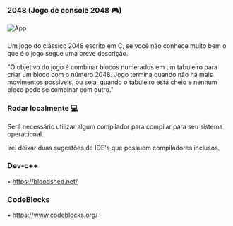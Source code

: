 ### 2048 (Jogo de console 2048 🎮)

![App](https://github.com/MauricioAndreolla/2048Game/assets/44854911/813015a1-c149-4993-b8a5-c83fa84e9553)

### 
Um jogo do clássico 2048 escrito em C, se você não conhece muito bem o que é o jogo segue uma breve descrição.

"O objetivo do jogo é combinar blocos numerados em um tabuleiro para criar um bloco com o número 2048.  Jogo termina quando não há mais movimentos possíveis, ou seja, quando o tabuleiro está cheio e nenhum bloco pode se combinar com outro."

### Rodar localmente 💻

Será necessário utilizar algum compilador para compilar para seu sistema operacional.

Irei deixar duas sugestões de IDE's que possuem compiladores inclusos.

### Dev-c++
• https://bloodshed.net/
### CodeBlocks
• https://www.codeblocks.org/
